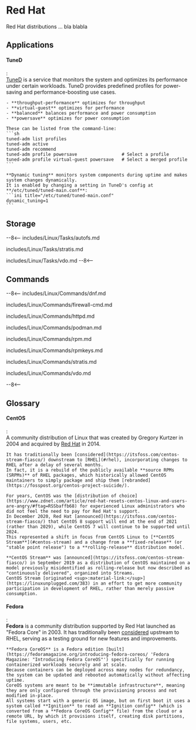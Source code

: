 # Red Hat

Red Hat distributions ... bla blabla

## Applications

#### TuneD
:   
    [TuneD](https://access.redhat.com/documentation/en-us/red_hat_enterprise_linux/8/html/monitoring_and_managing_system_status_and_performance/getting-started-with-tuned_monitoring-and-managing-system-status-and-performance)
    is a service that monitors the system and optimizes its performance under certain workloads.
    TuneD provides predefined profiles for power-saving and performance-boosting use cases.

    - **throughput-performance** optimizes for throughput
    - **virtual-guest** optimizes for performance
    - **balanced** balances performance and power consumption
    - **powersave** optimizes for power consumption

    These can be listed from the command-line:
    ```sh
    tuned-adm list profiles
    tuned-adm active
    tuned-adm recommend
    tuned-adm profile powersave                 # Select a profile
    tuned-adm profile virtual-guest powersave   # Select a merged profile
    ```

    **Dynamic tuning** monitors system components during uptime and makes system changes dynamically.
    It is enabled by changing a setting in TuneD's config at **/etc/tuned/tuned-main.conf**:
    ```ini title="/etc/tuned/tuned-main.conf"
    dynamic_tuning=1
    ```

## Storage

--8<--
includes/Linux/Tasks/autofs.md

includes/Linux/Tasks/stratis.md

includes/Linux/Tasks/vdo.md
--8<--



## Commands

--8<--
includes/Linux/Commands/dnf.md

includes/Linux/Commands/firewall-cmd.md

includes/Linux/Commands/httpd.md

includes/Linux/Commands/podman.md

includes/Linux/Commands/rpm.md

includes/Linux/Commands/rpmkeys.md

includes/Linux/Commands/stratis.md

includes/Linux/Commands/vdo.md

--8<--


## Glossary

#### CentOS
:   
    A community distribution of Linux that was created by Gregory Kurtzer in 2004 and acquired by [Red Hat](#rhel) in 2014. 
    
    It has traditionally been [considered](https://itsfoss.com/centos-stream-fiasco/) downstream to [RHEL](#rhel), incorporating changes to RHEL after a delay of several months. 
    In fact, it is a rebuild of the publicly available **source RPMs (SRPMs)** of RHEL packages, which historically allowed CentOS maintainers to simply package and ship them [rebranded](https://fosspost.org/centos-project-suicide/).

    For years, CentOS was the [distribution of choice](https://www.zdnet.com/article/red-hat-resets-centos-linux-and-users-are-angry/#ftag=RSSbaffb68) for experienced Linux administrators who did not feel the need to pay for Red Hat's support.
    In December 2020, Red Hat [announced](https://itsfoss.com/centos-stream-fiasco/) that CentOS 8 support will end at the end of 2021 (rather than 2029), while CentOS 7 will continue to be supported until 2024. 
    This represented a shift in focus from CentOS Linux to [**CentOS Stream**](#centos-stream) and a change from a **fixed-release** (or "stable point release") to a **rolling-release** distribution model.

    **CentOS Stream** was [announced](https://itsfoss.com/centos-stream-fiasco/) in September 2019 as a distribution of CentOS maintained on a model previously misidentified as rolling-release but now described as "continuously delivered", organized into Streams. 
    CentOS Stream [originated <sup>:material-link:</sup>](https://linuxunplugged.com/383) in an effort to get more community participation in development of RHEL, rather than merely passive consumption.

#### Fedora
:   
    **Fedora** is a community distribution supported by Red Hat launched as "Fedora Core" in 2003. 
    It has traditionally been [considered](https://itsfoss.com/centos-stream-fiasco/) upstream to RHEL, serving as a testing ground for new features and improvements.
    
    **Fedora CoreOS** is a Fedora edition [built](https://fedoramagazine.org/introducing-fedora-coreos/ 'Fedora Magazine: "Introducing Fedora CoreOS"') specifically for running containerized workloads securely and at scale. 
    Because containers can be deployed across many nodes for redundancy, the system can be updated and rebooted automatically without affecting uptime.
    CoreOS systems are meant to be **immutable infrastructure**, meaning they are only configured through the provisioning process and not modified in-place. 
    All systems start with a generic OS image, but on first boot it uses a system called **Ignition** to read an **Ignition config** (which is converted from a **Fedora CoreOS Config** file) from the cloud or a remote URL, by which it provisions itself, creating disk partitions, file systems, users, etc.